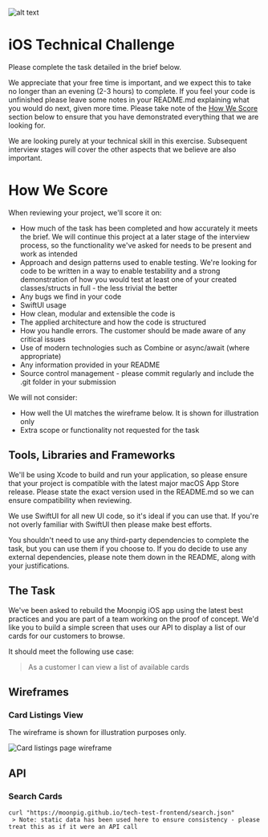 ![alt text](img/moonpig-logo.png "Moonpig")

# iOS Technical Challenge

Please complete the task detailed in the brief below. 

We appreciate that your free time is important, and we expect this to take no longer than an evening (2-3 hours) to complete. If you feel your code is unfinished please leave some notes in your README.md explaining what you would do next, given more time. Please take note of the [How We Score](#How-We-Score) section below to ensure that you have demonstrated everything that we are looking for.

We are looking purely at your technical skill in this exercise. Subsequent interview stages will cover the other aspects that we believe are also important.

# How We Score

When reviewing your project, we'll score it on:

- How much of the task has been completed and how accurately it meets the brief. We will continue this project at a later stage of the interview process, so the functionality we've asked for needs to be present and work as intended
- Approach and design patterns used to enable testing. We're looking for code to be written in a way to enable testability and a strong demonstration of how you would test at least one of your created classes/structs in full - the less trivial the better
- Any bugs we find in your code
- SwiftUI usage
- How clean, modular and extensible the code is
- The applied architecture and how the code is structured
- How you handle errors. The customer should be made aware of any critical issues
- Use of modern technologies such as Combine or async/await (where appropriate)
- Any information provided in your README
- Source control management - please commit regularly and include the .git folder in your submission

We will not consider:

- How well the UI matches the wireframe below. It is shown for illustration only
- Extra scope or functionality not requested for the task

## Tools, Libraries and Frameworks

We'll be using Xcode to build and run your application, so please ensure that your project is compatible with the latest major macOS App Store release. Please state the exact version used in the README.md so we can ensure compatibility when reviewing.

We use SwiftUI for all new UI code, so it's ideal if you can use that. If you're not overly familiar with SwiftUI then please make best efforts.

You shouldn't need to use any third-party dependencies to complete the task, but you can use them if you choose to. If you do decide to use any external dependencies, please note them down in the README, along with your justifications.

## The Task

We've been asked to rebuild the Moonpig iOS app using the latest best practices and you are part of a team working on the proof of concept. We'd like you to build a simple screen that uses our API to display a list of our cards for our customers to browse.

It should meet the following use case:

> As a customer I can view a list of available cards

## Wireframes

### Card Listings View
The wireframe is shown for illustration purposes only.

![Card listings page wireframe](img/wireframe1.png "Card listings page wireframe")

## API

### Search Cards

```
curl "https://moonpig.github.io/tech-test-frontend/search.json"
 > Note: static data has been used here to ensure consistency - please treat this as if it were an API call
```

